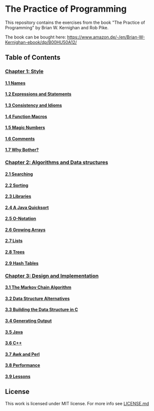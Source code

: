 # The Practice of Programming

This repository contains the exercises from the book "The Practice of Programming" by Brian W. Kernighan and Rob Pike.

The book can be bought here: https://www.amazon.de/-/en/Brian-W-Kernighan-ebook/dp/B00HU50A12/

## Table of Contents

### [Chapter 1: Style](chapter-1)

#### [1.1 Names](chapter-1/1.1-names)
#### [1.2 Expressions and Statements](chapter-1/1.2-expressions-and-statements)
#### [1.3 Consistency and Idioms](chapter-1/1.3-consistency-and-idioms)
#### [1.4 Function Macros](chapter-1/1.4-function-macros)
#### [1.5 Magic Numbers](chapter-1/1.5-magic-numbers)
#### [1.6 Comments](chapter-1/1.6-comments)
#### [1.7 Why Bother?](chapter-1/1.7-why-bother)

### [Chapter 2: Algorithms and Data structures](chapter-2)
#### [2.1 Searching](chapter-2/2.1-searching)
#### [2.2 Sorting](chapter-2/2.2-sorting)
#### [2.3 Libraries](chapter-2/2.3-libraries)
#### [2.4 A Java Quicksort](chapter-2/2.4-java-quicksort)
#### [2.5 O-Notation](chapter-2/2.5-o-notation)
#### [2.6 Growing Arrays](chapter-2/2.6-growing-arrays)
#### [2.7 Lists](chapter-2/2.7-lists)
#### [2.8 Trees](chapter-2/2.8-trees)
#### [2.9 Hash Tables](chapter-2/2.9-hash-tables)

### [Chapter 3: Design and Implementation](chapter-3)
#### [3.1 The Markov Chain Algorithm](chapter-3/3.1-the-markov-chain-algorithm)
#### [3.2 Data Structure Alternatives](chapter-3/3.2-data-structure-alternatives)
#### [3.3 Building the Data Structure in C](chapter-3/3.3-building-the-data-structure-in-c)
#### [3.4 Generating Output](chapter-3/3.4-generating-output)
#### [3.5 Java](chapter-3/3.5-java)
#### [3.6 C++](chapter-3/3.6-c++)
#### [3.7 Awk and Perl](chapter-3/3.7-awk-and-perl)
#### [3.8 Performance](chapter-3/3.8-performance)
#### [3.9 Lessons](chapter-3/3.9-lessons)

## License
This work is licensed under MIT license. For more info see [LICENSE.md](LICENSE.md)
